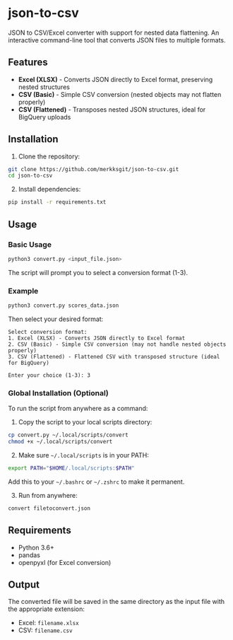 # json-to-csv

JSON to CSV/Excel converter with support for nested data flattening. An interactive command-line tool that converts JSON files to multiple formats.

## Features

- **Excel (XLSX)** - Converts JSON directly to Excel format, preserving nested structures
- **CSV (Basic)** - Simple CSV conversion (nested objects may not flatten properly)
- **CSV (Flattened)** - Transposes nested JSON structures, ideal for BigQuery uploads

## Installation

1. Clone the repository:

```bash
git clone https://github.com/merkksgit/json-to-csv.git
cd json-to-csv
```

2. Install dependencies:

```bash
pip install -r requirements.txt
```

## Usage

### Basic Usage

```bash
python3 convert.py <input_file.json>
```

The script will prompt you to select a conversion format (1-3).

### Example

```bash
python3 convert.py scores_data.json
```

Then select your desired format:

```
Select conversion format:
1. Excel (XLSX) - Converts JSON directly to Excel format
2. CSV (Basic) - Simple CSV conversion (may not handle nested objects properly)
3. CSV (Flattened) - Flattened CSV with transposed structure (ideal for BigQuery)

Enter your choice (1-3): 3
```

### Global Installation (Optional)

To run the script from anywhere as a command:

1. Copy the script to your local scripts directory:

```bash
cp convert.py ~/.local/scripts/convert
chmod +x ~/.local/scripts/convert
```

2. Make sure `~/.local/scripts` is in your PATH:

```bash
export PATH="$HOME/.local/scripts:$PATH"
```

Add this to your `~/.bashrc` or `~/.zshrc` to make it permanent.

3. Run from anywhere:

```bash
convert filetoconvert.json
```

## Requirements

- Python 3.6+
- pandas
- openpyxl (for Excel conversion)

## Output

The converted file will be saved in the same directory as the input file with the appropriate extension:

- Excel: `filename.xlsx`
- CSV: `filename.csv`
